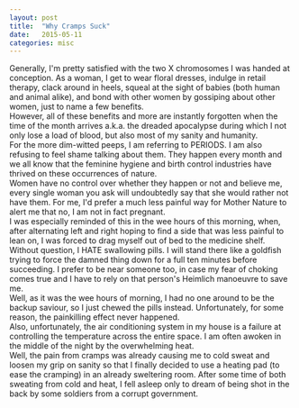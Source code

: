 ```yaml
---
layout: post
title:  "Why Cramps Suck"
date:   2015-05-11 
categories: misc
---
```

Generally, I'm pretty satisfied with the two X chromosomes I was handed at conception. As a woman, I get to wear floral dresses, indulge in retail therapy, clack around in heels, squeal at the sight of babies (both human and animal alike), and bond with other women by gossiping about other women, just to name a few benefits. <br>
However, all of these benefits and more are instantly forgotten when the time of the month arrives a.k.a. the dreaded apocalypse during which I not only lose a load of blood, but also most of my sanity and humanity. <br>
For the more dim-witted peeps, I am referring to PERIODS. I am also refusing to feel shame talking about them. They happen every month and we all know that the feminine hygiene and birth control industries have thrived on these occurrences of nature. <br>
Women have no control over whether they happen or not and believe me, every single woman you ask will undoubtedly say that she would rather not have them. For me, I'd prefer a much less painful way for Mother Nature to alert me that no, I am not in fact pregnant. <br>
I was especially reminded of this in the wee hours of this morning, when, after alternating left and right hoping to find a side that was less painful to lean on, I was forced to drag myself out of bed to the medicine shelf. Without question, I HATE swallowing pills. I will stand there like a goldfish trying to force the damned thing down for a full ten minutes before succeeding. I prefer to be near someone too, in case my fear of choking comes true and I have to rely on that person's Heimlich manoeuvre to save me. <br>
Well, as it was the wee hours of morning, I had no one around to be the backup saviour, so I just chewed the pills instead. Unfortunately, for some reason, the painkilling effect never happened. <br>
Also, unfortunately, the air conditioning system in my house is a failure at controlling the temperature across the entire space. I am often awoken in the middle of the night by the overwhelming heat. <br>
Well, the pain from cramps was already causing me to cold sweat and loosen my grip on sanity so that I finally decided to use a heating pad (to ease the cramping) in an already sweltering room. After some time of both sweating from cold and heat, I fell asleep only to dream of being shot in the back by some soldiers from a corrupt government. 